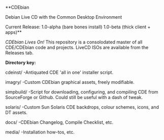 **CDEbian

Debian Live CD with the Common Desktop Environment

Current Release:	1.0-alpha (bare bones install)
			1.0-beta (thick client + apps)**

*CDEbian Lives On!* This repository is a consolodated 
master of all CDE/CDEbian code and projects. LiveCD ISOs
are available from the Releases tab. 

**Directory key:**

cdeinst/	-Antiquated CDE 'all in one' installer
		script.

imagry/		-Custom CDEbian graphical assets, freely
		modifiable.

simpbuild/	-Script for downloading, configuring, and
		compiling CDE from SourceForge or Github.
		Could still be useful with a dash of tweak.

solaris/	-Custom Sun Solaris CDE backdrops, colour
		schemes, icons, and DT assets. 

docs/		-CDEbian Changelog, Compile Checklist, etc.

media/		-Installation how-tos, etc.
